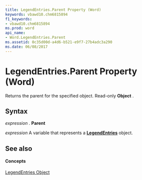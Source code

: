 ```yaml
---
title: LegendEntries.Parent Property (Word)
keywords: vbawd10.chm6815894
f1_keywords:
- vbawd10.chm6815894
ms.prod: word
api_name:
- Word.LegendEntries.Parent
ms.assetid: 0c35d00d-a4d6-b521-e9f7-27b4adc3a290
ms.date: 06/08/2017
---
```



# LegendEntries.Parent Property (Word)

Returns the parent for the specified object. Read-only **Object** .


## Syntax

 _expression_ . **Parent**

 _expression_ A variable that represents a **[LegendEntries](legendentries-object-word.md)** object.


## See also


#### Concepts


[LegendEntries Object](legendentries-object-word.md)

